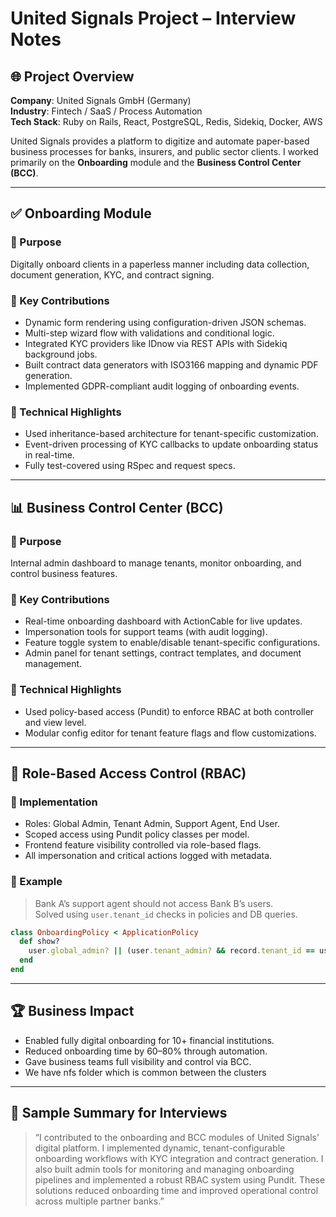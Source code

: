 
# United Signals Project – Interview Notes

## 🌐 Project Overview
**Company**: United Signals GmbH (Germany)  
**Industry**: Fintech / SaaS / Process Automation  
**Tech Stack**: Ruby on Rails, React, PostgreSQL, Redis, Sidekiq, Docker, AWS

United Signals provides a platform to digitize and automate paper-based business processes for banks, insurers, and public sector clients. I worked primarily on the **Onboarding** module and the **Business Control Center (BCC)**.

---

## ✅ Onboarding Module

### 🎯 Purpose
Digitally onboard clients in a paperless manner including data collection, document generation, KYC, and contract signing.

### 🔧 Key Contributions
- Dynamic form rendering using configuration-driven JSON schemas.
- Multi-step wizard flow with validations and conditional logic.
- Integrated KYC providers like IDnow via REST APIs with Sidekiq background jobs.
- Built contract data generators with ISO3166 mapping and dynamic PDF generation.
- Implemented GDPR-compliant audit logging of onboarding events.

### 🧠 Technical Highlights
- Used inheritance-based architecture for tenant-specific customization.
- Event-driven processing of KYC callbacks to update onboarding status in real-time.
- Fully test-covered using RSpec and request specs.

---

## 📊 Business Control Center (BCC)

### 🎯 Purpose
Internal admin dashboard to manage tenants, monitor onboarding, and control business features.

### 🔧 Key Contributions
- Real-time onboarding dashboard with ActionCable for live updates.
- Impersonation tools for support teams (with audit logging).
- Feature toggle system to enable/disable tenant-specific configurations.
- Admin panel for tenant settings, contract templates, and document management.

### 🧠 Technical Highlights
- Used policy-based access (Pundit) to enforce RBAC at both controller and view level.
- Modular config editor for tenant feature flags and flow customizations.

---

## 🔐 Role-Based Access Control (RBAC)

### 🔧 Implementation
- Roles: Global Admin, Tenant Admin, Support Agent, End User.
- Scoped access using Pundit policy classes per model.
- Frontend feature visibility controlled via role-based flags.
- All impersonation and critical actions logged with metadata.

### 🧩 Example
> Bank A’s support agent should not access Bank B’s users.  
> Solved using `user.tenant_id` checks in policies and DB queries.

```ruby
class OnboardingPolicy < ApplicationPolicy
  def show?
    user.global_admin? || (user.tenant_admin? && record.tenant_id == user.tenant_id)
  end
end
```

---

## 🏆 Business Impact
- Enabled fully digital onboarding for 10+ financial institutions.
- Reduced onboarding time by 60–80% through automation.
- Gave business teams full visibility and control via BCC.
- We have nfs folder which is common between the clusters

---

## 💬 Sample Summary for Interviews

> “I contributed to the onboarding and BCC modules of United Signals’ digital platform. I implemented dynamic, tenant-configurable onboarding workflows with KYC integration and contract generation. I also built admin tools for monitoring and managing onboarding pipelines and implemented a robust RBAC system using Pundit. These solutions reduced onboarding time and improved operational control across multiple partner banks.”
